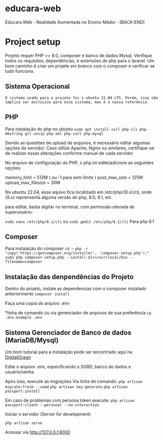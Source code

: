 # educara-web
Educara Web - Realidade Aumentada no Ensino Médio - [BACK-END]

# Project setup

Projeto requer PHP >= 8.0, composer e banco de dados Mysql.
Verifique todos os requisitos, dependências, e extensões do php para o laravel.
Um bom caminho é criar um projeto em branco com o composer e verificar se tudo funciona.

## Sistema Operacional
    O sistema usado para o projeto foi o ubuntu 22.04 LTS. Porém, isso não implica ser exclusivo para esse sistema, mas é a nossa referência

## PHP
Para instalação do php no ubuntu
    ``` sudo apt install curl php-cli php-mbstring git unzip php-xml php-curl php-mysql ```

Devido as questões de upload de arquivos, é necessário editar algumas opções do servidor. 
Caso utilize Apache, Nginx ou similares, certifique-se de realizar essas alterações conforme manual de cada servidor

No arquivo de configuração do PHP, o php.ini edite/adicione as seguintes opções:

memory_limit = 512M ( ou -1 para sem limite )
post_max_size = 125M
upload_max_filesize = 30M

No ubuntu 22.04, esse aquivo fica localizado em /etc/php/{8.x}/cli, onde {8.x} reprensenta alguma versão do php, 8.0, 8.1, etc.

para editar, basta digitar no terminal, com permissão elevada de superusuário:

``` sudo nano /etc/php/8.1/cli ```  ou ``` sudo gedit /etc/php/8.1/cli ``` Para php 8.1


## Composer
Para instalação do composer
    ``` cd ~ ```
    ``` php -r "copy('https://getcomposer.org/installer', 'composer-setup.php');" ```
    ``` sudo php composer-setup.php --install-dir=/usr/local/bin --filename=composer ```

## Instalação das denpendências do Projeto
Dentro do projeto, instale as dependencias com o composer instalado anteriormente
    ``` composer install ```

Faça uma copia do arquivo .env

*linha de comando ou via gerenciador de arquivos de sua preferência
    ``` cp .env.example .env ```

## Sistema Gerenciador de Banco de dados (MariaDB/Mysql)

Um bom tutorial para a instalação pode ser encontrado aqui na [DigitalOcean](https://www.digitalocean.com/community/tutorials/how-to-install-mariadb-on-ubuntu-22-04)

Edite o arquivo .env, especificando o SGBD, banco de dados e usuário/senha

Após isso, execute as migrações
Via linha de comando:
    ``` php artisan migrate:fresh --seed ```
    ``` php artisan key:generate ```
    ``` php artisan passport:install ```


Em caso de problemas com persona token execute:
    ``` php artisan passport:client --personal --no-interaction ```

Iniciar o servidor (Server for development)

 ``` php artisan serve ```

Acessar via http://127.0.0.1:8000
